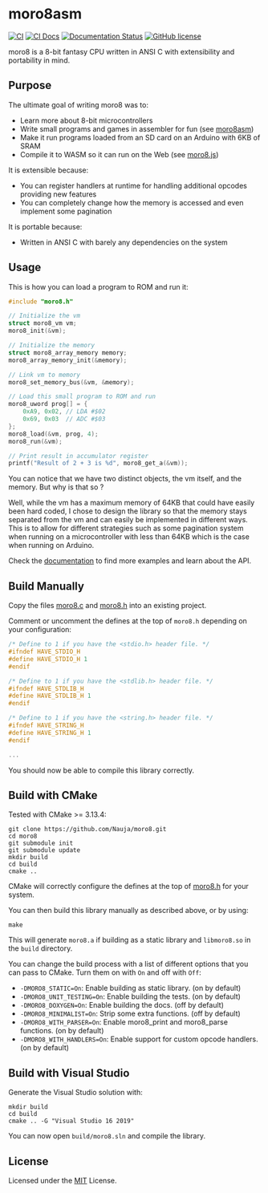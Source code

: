 # moro8asm

[![CI](https://github.com/Nauja/moro8asm/actions/workflows/CI.yml/badge.svg)](https://github.com/Nauja/moro8asm/actions/workflows/CI.yml)
[![CI Docs](https://github.com/Nauja/moro8asm/actions/workflows/CI_docs.yml/badge.svg)](https://github.com/Nauja/moro8asm/actions/workflows/CI_docs.yml)
[![Documentation Status](https://readthedocs.org/projects/moro8asm/badge/?version=latest)](https://moro8asm.readthedocs.io/en/latest/?badge=latest)
[![GitHub license](https://img.shields.io/badge/license-MIT-blue.svg)](https://raw.githubusercontent.com/Nauja/moro8asm/master/LICENSE)

moro8 is a 8-bit fantasy CPU written in ANSI C with extensibility and portability in mind.

## Purpose

The ultimate goal of writing moro8 was to:

  * Learn more about 8-bit microcontrollers
  * Write small programs and games in assembler for fun (see [moro8asm](https://github.com/Nauja/moro8asm))
  * Make it run programs loaded from an SD card on an Arduino with 6KB of SRAM
  * Compile it to WASM so it can run on the Web (see [moro8.js](https://github.com/Nauja/moro8.js))

It is extensible because:

  * You can register handlers at runtime for handling additional opcodes providing new features
  * You can completely change how the memory is accessed and even implement some pagination

It is portable because:

  * Written in ANSI C with barely any dependencies on the system

## Usage

This is how you can load a program to ROM and run it:

```c
#include "moro8.h"

// Initialize the vm
struct moro8_vm vm;
moro8_init(&vm);

// Initialize the memory
struct moro8_array_memory memory;
moro8_array_memory_init(&memory);

// Link vm to memory
moro8_set_memory_bus(&vm, &memory);

// Load this small program to ROM and run
moro8_uword prog[] = {
    0xA9, 0x02, // LDA #$02
    0x69, 0x03  // ADC #$03
};
moro8_load(&vm, prog, 4);
moro8_run(&vm);

// Print result in accumulator register
printf("Result of 2 + 3 is %d", moro8_get_a(&vm));
```

You can notice that we have two distinct objects, the vm itself, and the memory.
But why is that so ?

Well, while the vm has a maximum memory of 64KB that could have easily been hard coded, I chose to design the library
so that the memory stays separated from the vm and can easily be implemented in different ways. This is to allow for different
strategies such as some pagination system when running on a microcontroller with less than 64KB which is the case when
running on Arduino.

Check the [documentation](https://moro8.readthedocs.io/en/latest/) to find more examples and learn about the API.

## Build Manually

Copy the files [moro8.c](https://github.com/Nauja/moro8/blob/main/moro8.c) and [moro8.h](https://github.com/Nauja/moro8/blob/main/moro8.h) into an existing project.

Comment or uncomment the defines at the top of `moro8.h` depending on your configuration:

```c
/* Define to 1 if you have the <stdio.h> header file. */
#ifndef HAVE_STDIO_H
#define HAVE_STDIO_H 1
#endif

/* Define to 1 if you have the <stdlib.h> header file. */
#ifndef HAVE_STDLIB_H
#define HAVE_STDLIB_H 1
#endif

/* Define to 1 if you have the <string.h> header file. */
#ifndef HAVE_STRING_H
#define HAVE_STRING_H 1
#endif

...
```

You should now be able to compile this library correctly.

## Build with CMake

Tested with CMake >= 3.13.4:

```
git clone https://github.com/Nauja/moro8.git
cd moro8
git submodule init
git submodule update
mkdir build
cd build
cmake ..
```

CMake will correctly configure the defines at the top of [moro8.h](https://github.com/Nauja/moro8/blob/main/fs.h) for your system.

You can then build this library manually as described above, or by using:

```
make
```

This will generate `moro8.a` if building as a static library and `libmoro8.so` in the `build` directory.

You can change the build process with a list of different options that you can pass to CMake. Turn them on with `On` and off with `Off`:
  * `-DMORO8_STATIC=On`: Enable building as static library. (on by default)
  * `-DMORO8_UNIT_TESTING=On`: Enable building the tests. (on by default)
  * `-DMORO8_DOXYGEN=On`: Enable building the docs. (off by default)
  * `-DMORO8_MINIMALIST=On`: Strip some extra functions. (off by default)
  * `-DMORO8_WITH_PARSER=On`: Enable moro8_print and moro8_parse functions. (on by default)
  * `-DMORO8_WITH_HANDLERS=On`: Enable support for custom opcode handlers. (on by default)

## Build with Visual Studio

Generate the Visual Studio solution with:

```
mkdir build
cd build
cmake .. -G "Visual Studio 16 2019"
```

You can now open `build/moro8.sln` and compile the library.

## License

Licensed under the [MIT](https://github.com/Nauja/moro8/blob/main/LICENSE) License.
